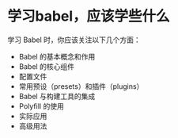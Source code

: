 # 学习babel，应该学些什么
学习 Babel 时，你应该关注以下几个方面：
- Babel 的基本概念和作用
- Babel 的核心组件
- 配置文件
- 常用预设（presets）和插件（plugins）
- Babel 与构建工具的集成
- Polyfill 的使用
- 实际应用
- 高级用法